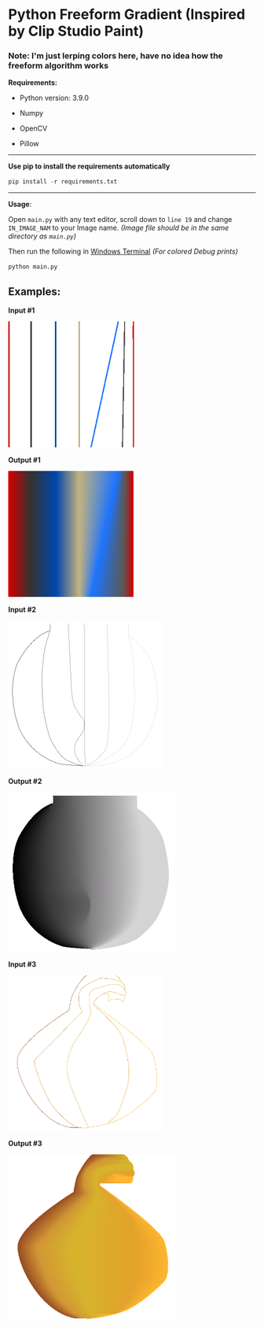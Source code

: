 <h1>Python Freeform Gradient (Inspired by Clip Studio Paint)</h1>
<h3>Note: I'm just lerping colors here, have no idea how the freeform algorithm works</h3>



**Requirements:**

- Python version: 3.9.0

- Numpy

- OpenCV

- Pillow

---

  **Use pip to install the requirements automatically**

```python
pip install -r requirements.txt
```

---

**Usage**:

Open `main.py` with any text editor, scroll down to `line 19` and change `IN_IMAGE_NAM` to your Image name. *(Image file should be in the same directory as `main.py`)*

Then run the following in [Windows Terminal](https://github.com/microsoft/terminal) *(For colored Debug prints)*

```python
python main.py
```

## Examples:

**Input #1**

<img title="Input Image 1" src="imgs\demo_10.png" alt="demo_10.png" width="256">

**Output #1**

<img title="Output Image 1" src="imgs\demo_10_UPDATED.png" alt="demo_10_UPDATED.png" width="256">

**Input #2**

<img title="Input Image 2" src="imgs\Face_Shadow_input.png" alt="Face_Shadow_input.png" width="316">

**Output #2**

<img title="Output Image 1" src="imgs\Face_Shadow_input_UPDATED.png" alt="Face_Shadow_input_UPDATED.png" width="340">

**Input #3**

<img title="Input Image 3" src="imgs\Pumpkin.png" alt="Pumpkin.png" width="316">

**Output #3**

<img title="Output Image 3" src="imgs\Pumpkin_UPDATED.png" alt="Pumpkin_UPDATED.png" width="340">

